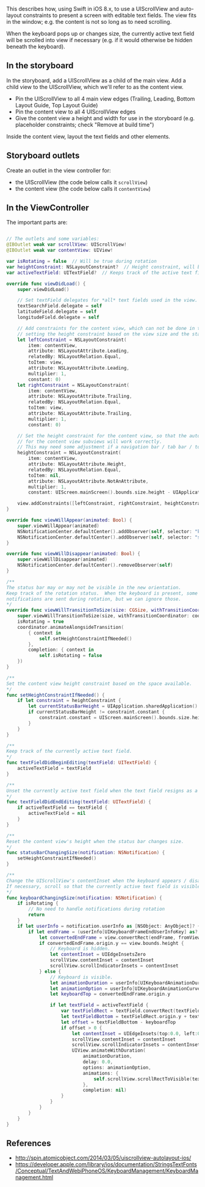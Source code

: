 This describes how, using Swift in iOS 8.x, to use a UIScrollView and auto-layout constraints to present a screen
with editable text fields.  The view fits in the window; e.g. the content is not so long as to need scrolling.

When the keyboard pops up or changes size, the currently active text field will be scrolled into view if necessary
(e.g. if it would otherwise be hidden beneath the keyboard).

## In the storyboard
In the storyboard, add a UIScrollView as a child of the main view.  Add a child view to the UIScrollView, which we'll
refer to as the content view.

* Pin the UIScrollView to all 4 main view edges (Trailing, Leading, Bottom Layout Guide, Top Layout Guide)
* Pin the content view to all 4 UIScrollView edges
* Give the content view a height and width for use in the storyboard (e.g. placeholder constraints; check "Remove at build time")

Inside the content view, layout the text fields and other elements.

## Storyboard outlets
Create an outlet in the view controller for:

* the UIScrollView (the code below calls it ``scrollView``)
* the content view (the code below calls it ``contentView``)

## In the ViewController

The important parts are:
```swift

// The outlets and some variables:
@IBOutlet weak var scrollView: UIScrollView!
@IBOutlet weak var contentView: UIView!

var isRotating = false  // Will be true during rotation
var heightConstraint: NSLayoutConstraint?  // Height constraint, will be adjusted when rotating
var activeTextField: UITextField?  // Keeps track of the active text field.

override func viewDidLoad() {
    super.viewDidLoad()

    // Set textField delegates for *all* text fields used in the view.
    textSearchField.delegate = self
    latitudeField.delegate = self
    longitudeField.delegate = self

    // Add constraints for the content view, which can not be done in the storyboard (pinning left/right edges to self.view,
    // setting the height constraint based on the view size and the status bar size).
    let leftConstraint = NSLayoutConstraint(
        item: contentView,
        attribute: NSLayoutAttribute.Leading,
        relatedBy: NSLayoutRelation.Equal,
        toItem: view,
        attribute: NSLayoutAttribute.Leading,
        multiplier: 1,
        constant: 0)
    let rightConstraint = NSLayoutConstraint(
        item: contentView,
        attribute: NSLayoutAttribute.Trailing,
        relatedBy: NSLayoutRelation.Equal,
        toItem: view,
        attribute: NSLayoutAttribute.Trailing,
        multiplier: 1,
        constant: 0)

    // Set the height constraint for the content view, so that the auto-layout constraints
    // for the content view subviews will work correctly.
    // This may need some adjustment if a navigation bar / tab bar / tool bar is present.
    heightConstraint = NSLayoutConstraint(
        item: contentView,
        attribute: NSLayoutAttribute.Height,
        relatedBy: NSLayoutRelation.Equal,
        toItem: nil,
        attribute: NSLayoutAttribute.NotAnAttribute,
        multiplier: 1,
        constant: UIScreen.mainScreen().bounds.size.height - UIApplication.sharedApplication().statusBarFrame.size.height)

    view.addConstraints([leftConstraint, rightConstraint, heightConstraint!])
}

override func viewWillAppear(animated: Bool) {
    super.viewWillAppear(animated)
    NSNotificationCenter.defaultCenter().addObserver(self, selector: "keyboardChangingSize:", name: UIKeyboardWillChangeFrameNotification, object: nil)
    NSNotificationCenter.defaultCenter().addObserver(self, selector: "statusBarChangingSize:", name: UIApplicationWillChangeStatusBarFrameNotification, object: nil)
}

override func viewWillDisappear(animated: Bool) {
    super.viewWillDisappear(animated)
    NSNotificationCenter.defaultCenter().removeObserver(self)
}

/**
The status bar may or may not be visible in the new orientation.
Keep track of the rotation status.  When the keyboard is present, some UIKeyboardWillChangeFrameNotification
notifications are sent during rotation, but we can ignore those.
*/
override func viewWillTransitionToSize(size: CGSize, withTransitionCoordinator coordinator: UIViewControllerTransitionCoordinator) {
    super.viewWillTransitionToSize(size, withTransitionCoordinator: coordinator)
    isRotating = true
    coordinator.animateAlongsideTransition(
        { context in
            self.setHeightConstraintIfNeeded()
        },
        completion: { context in
            self.isRotating = false
    })
}

/**
Set the content view height constraint based on the space available.
*/
func setHeightConstraintIfNeeded() {
    if let constraint = heightConstraint {
        let currentStatusBarHeight = UIApplication.sharedApplication().statusBarFrame.size.height
        if currentStatusBarHeight != constraint.constant {
            constraint.constant = UIScreen.mainScreen().bounds.size.height - currentStatusBarHeight
        }
    }
}

/**
Keep track of the currently active text field.
*/
func textFieldDidBeginEditing(textField: UITextField) {
    activeTextField = textField
}

/**
Unset the currently active text field when the text field resigns as a first responder. 
*/
func textFieldDidEndEditing(textField: UITextField) {
    if activeTextField == textField {
        activeTextField = nil
    }
}

/**
Reset the content view's height when the status bar changes size.
*/
func statusBarChangingSize(notification: NSNotification) {
    setHeightConstraintIfNeeded()
}

/**
Change the UIScrollView's contentInset when the keyboard appears / disappears / changes size.
If necessary, scroll so that the currently active text field is visible.
*/
func keyboardChangingSize(notification: NSNotification) {
    if isRotating {
        // No need to handle notifications during rotation
        return
    }
    if let userInfo = notification.userInfo as [NSObject: AnyObject]? {
        if let endFrame = (userInfo[UIKeyboardFrameEndUserInfoKey] as? NSValue)?.CGRectValue() {
            let convertedEndFrame = view.convertRect(endFrame, fromView: view.window)
            if convertedEndFrame.origin.y == view.bounds.height {
                // Keyboard is hidden.
                let contentInset = UIEdgeInsetsZero
                scrollView.contentInset = contentInset
                scrollView.scrollIndicatorInsets = contentInset
            } else {
                // Keyboard is visible.
                let animationDuration = userInfo[UIKeyboardAnimationDurationUserInfoKey] as? Double ?? 0.0
                let animationOption = userInfo[UIKeyboardAnimationCurveUserInfoKey] as? UIViewAnimationOptions ?? UIViewAnimationOptions.TransitionNone
                let keyboardTop = convertedEndFrame.origin.y

                if let textField = activeTextField {
                    var textFieldRect = textField.convertRect(textField.bounds, toView: view)
                    let textFieldBottom = textFieldRect.origin.y + textFieldRect.height
                    let offset = textFieldBottom - keyboardTop
                    if offset > 0 {
                        let contentInset = UIEdgeInsets(top:0.0, left:0.0, bottom:convertedEndFrame.height, right:0.0)
                        scrollView.contentInset = contentInset
                        scrollView.scrollIndicatorInsets = contentInset
                        UIView.animateWithDuration(
                            animationDuration,
                            delay: 0.0,
                            options: animationOption,
                            animations: {
                                self.scrollView.scrollRectToVisible(textFieldRect, animated: false)
                            },
                            completion: nil)
                    }
                }
            }
        }
    }
}
```

## References

* http://spin.atomicobject.com/2014/03/05/uiscrollview-autolayout-ios/
* https://developer.apple.com/library/ios/documentation/StringsTextFonts/Conceptual/TextAndWebiPhoneOS/KeyboardManagement/KeyboardManagement.html
